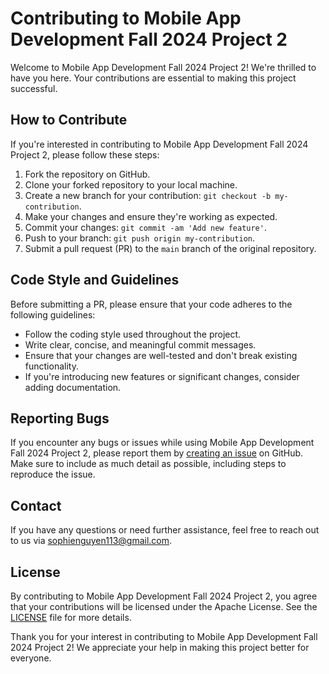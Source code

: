 # Contributing to Mobile App Development Fall 2024 Project 2

Welcome to Mobile App Development Fall 2024 Project 2! We're thrilled to have you here. Your contributions are essential to making this project successful.

## How to Contribute

If you're interested in contributing to Mobile App Development Fall 2024 Project 2, please follow these steps:

1. Fork the repository on GitHub.
2. Clone your forked repository to your local machine.
3. Create a new branch for your contribution: `git checkout -b my-contribution`.
4. Make your changes and ensure they're working as expected.
5. Commit your changes: `git commit -am 'Add new feature'`.
6. Push to your branch: `git push origin my-contribution`.
7. Submit a pull request (PR) to the `main` branch of the original repository.

## Code Style and Guidelines

Before submitting a PR, please ensure that your code adheres to the following guidelines:

- Follow the coding style used throughout the project.
- Write clear, concise, and meaningful commit messages.
- Ensure that your changes are well-tested and don't break existing functionality.
- If you're introducing new features or significant changes, consider adding documentation.

## Reporting Bugs

If you encounter any bugs or issues while using Mobile App Development Fall 2024 Project 2, please report them by [creating an issue](https://github.com/CSC4360Project2/Project-2-Virtual-Marketplace/issues) on GitHub. Make sure to include as much detail as possible, including steps to reproduce the issue.

## Contact

If you have any questions or need further assistance, feel free to reach out to us via sophienguyen113@gmail.com.

## License

By contributing to Mobile App Development Fall 2024 Project 2, you agree that your contributions will be licensed under the Apache License. See the [LICENSE](https://github.com/CSC4360Project2/Project-2-Virtual-Marketplace?tab=Apache-2.0-1-ov-file) file for more details.

Thank you for your interest in contributing to Mobile App Development Fall 2024 Project 2! We appreciate your help in making this project better for everyone.

